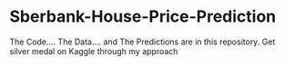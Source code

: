 # Sberbank-House-Price-Prediction
The Code.... The Data.... and The Predictions are in this repository. 
Get silver medal on Kaggle through my approach
